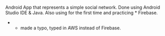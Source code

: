 Android App that represents a simple social network. Done using Android Studio IDE & Java. Also using for the first time and practicing * Firebase.
* - made a typo, typed in AWS instead of Firebase.
